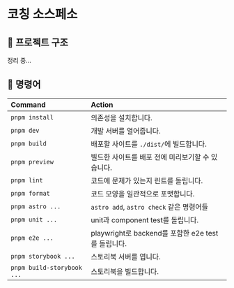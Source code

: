 # 코칭 소스페소

## 🚀 프로젝트 구조

정리 중...

## 🧞 명령어


| Command                    | Action                                             |
| :------------------------- | :------------------------------------------------- |
| `pnpm install`             | 의존성을 설치합니다.                               |
| `pnpm dev`                 | 개발 서버를 열어줍니다.                            |
| `pnpm build`               | 배포할 사이트를 `./dist/`에 빌드합니다.            |
| `pnpm preview`             | 빌드한 사이트를 배포 전에 미리보기할 수 있습니다.  |
| `pnpm lint`                | 코드에 문제가 있는지 린트를 돌립니다.              |
| `pnpm format`              | 코드 모양을 일관적으로 포맷합니다.                 |
| `pnpm astro ...`           | `astro add`, `astro check` 같은 명령어들           |
| `pnpm unit ...`            | unit과 component test를 돌립니다.                  |
| `pnpm e2e ...`             | playwright로 backend를 포함한 e2e test를 돌립니다. |
| `pnpm storybook ...`       | 스토리북 서버를 엽니다.                            |
| `pnpm build-storybook ...` | 스토리북을 빌드합니다.                             |
